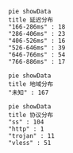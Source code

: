
```mermaid
pie showData
title 延迟分布
"166-286ms" : 18
"286-406ms" : 23
"406-526ms" : 16
"526-646ms" : 39
"646-766ms" : 54
"766-886ms" : 17
```
```mermaid
pie showData
title 地域分布
"未知" : 167
```
```mermaid
pie showData
title 协议分布
"ss" : 104
"http" : 1
"trojan" : 11
"vless" : 51
```